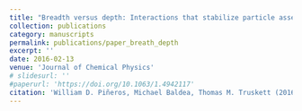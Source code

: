 ```yaml
---
title: "Breadth versus depth: Interactions that stabilize particle assemblies to changes in density or temperature"
collection: publications
category: manuscripts
permalink: publications/paper_breath_depth
excerpt: ''
date: 2016-02-13
venue: 'Journal of Chemical Physics'
# slidesurl: ''
#paperurl: 'https://doi.org/10.1063/1.4942117'
citation: 'William D. Piñeros, Michael Baldea, Thomas M. Truskett (2016). &quot; Breadth versus depth: Interactions that stabilize particle assemblies to changes in density or temperature 1.&quot; <i>Journal of Chemical Physics</i>'
---
```

